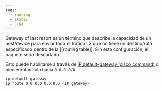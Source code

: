 ```yaml
---
tags:
  - routing
  - static
  - CCNA
---
```

Gateway of last resort es un término que describe la capacidad de un host/device para enviar todo el tráfico L3 que no tiene un destino/ruta especificado dentro de la [[routing table]]. Sin esta configuración, el paquete seria descartado. 

Esto puede habilitarse a través de [IP default-gateway (cisco command)](IP%20default-gateway%20(cisco%20command).md)  o bien enrutandolo hacia `0.0.0.0/0`.

``` bash
ip default-gateway 
ip route 0.0.0.0 0.0.0.0 <IP gateway>
```



